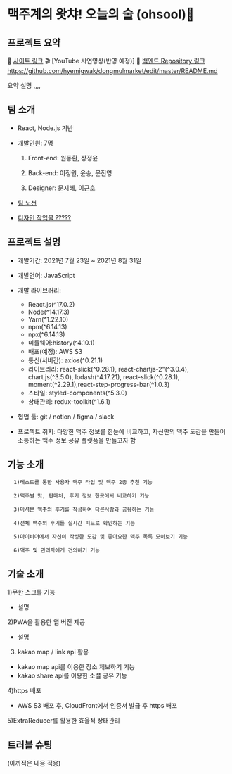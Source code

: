 # 맥주계의 왓챠! 오늘의 술 (ohsool)🍺


## 프로젝트 요약
🚩 [사이트 링크](https://ohsool.com/)
🎬 [YouTube 시연영상(반영 예정)]
📁 [백엔드 Repository 링크](https://ohsool.com/)https://github.com/hyemigwak/dongmulmarket/edit/master/README.md

요약 설명 ,,,,

## 팀 소개
- React, Node.js 기반
- 개발인원: 7명

   1) Front-end: 원동환, 장정윤

   2) Back-end: 이정원, 윤송, 문진영

   3) Designer: 문지혜, 이근호

- [팀 노션](https://www.notion.so/6d5c61254bf541c0bb5931de59a8d5ca)
- [디자인 작업물 ?????](https://www.figma.com/file/c2M6Yjvm5IjSAnsrQ41XLv/%ED%95%AD%ED%95%B499_WireFrame?node-id=0%3A1)

## 프로젝트 설명
- 개발기간: 2021년 7월 23일 ~ 2021년 8월 31일
- 개발언어: JavaScript
- 개발 라이브러리:
    - React.js(^17.0.2)
    - Node(^14.17.3) 
    - Yarn(^1.22.10)
    - npm(^6.14.13)
    - npx(^6.14.13)
    - 미들웨어:history(^4.10.1)
    - 배포(예정): AWS S3
    - 통신(서버간): axios(^0.21.1)
    - 라이브러리: react-slick(^0.28.1), react-chartjs-2"(^3.0.4), chart.js(^3.5.0), lodash(^4.17.21), react-slick(^0.28.1), moment(^2.29.1),react-step-progress-bar(^1.0.3)
    - 스타일: styled-components(^5.3.0)
    - 상태관리: redux-toolkit(^1.6.1)
    
- 협업 툴: git / notion / figma / slack
- 프로젝트 취지: 다양한 맥주 정보를 한눈에 비교하고, 자신만의 맥주 도감을 만들어 소통하는 맥주 정보 공유 플랫폼을 만들고자 함
## 기능 소개
      1)테스트를 통한 사용자 맥주 타입 및 맥주 2종 추천 기능
      
      2)맥주별 맛, 판매처, 후기 정보 한곳에서 비교하기 기능
      
      3)마셔본 맥주의 후기를 작성하여 다른사람과 공유하는 기능
      
      4)전체 맥주의 후기를 실시간 피드로 확인하는 기능
      
      5)마이비어에서 자신이 작성한 도감 및 좋아요한 맥주 목록 모아보기 기능
      
      6)맥주 및 관리자에게 건의하기 기능

## 기술 소개
1)무한 스크롤 기능
- 설명

2)PWA을 활용한 앱 버전 제공
- 설명

3) kakao map / link api 활용
- kakao map api를 이용한 장소 제보하기 기능
- kakao share api를 이용한 소셜 공유 기능

4)https 배포
- AWS S3 배포 후, CloudFront에서 인증서 발급 후 https 배포 

5)ExtraReducer를 활용한 효율적 상태관리 


## 트러블 슈팅

(아까적은 내용 적용)
